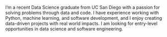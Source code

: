 I’m a recent Data Science graduate from UC San Diego with a passion for solving problems through data and code. I have experience working with Python, machine learning, and software development, and I enjoy creating data-driven projects with real world impacts. I am looking for entry-level opportunities in data science and software engineering.

<!--
**prebala123/prebala123** is a ✨ _special_ ✨ repository because its `README.md` (this file) appears on your GitHub profile.

Here are some ideas to get you started:

- 🔭 I’m currently working on ...
- 🌱 I’m currently learning ...
- 👯 I’m looking to collaborate on ...
- 🤔 I’m looking for help with ...
- 💬 Ask me about ...
- 📫 How to reach me: ...
- 😄 Pronouns: ...
- ⚡ Fun fact: ...
-->
